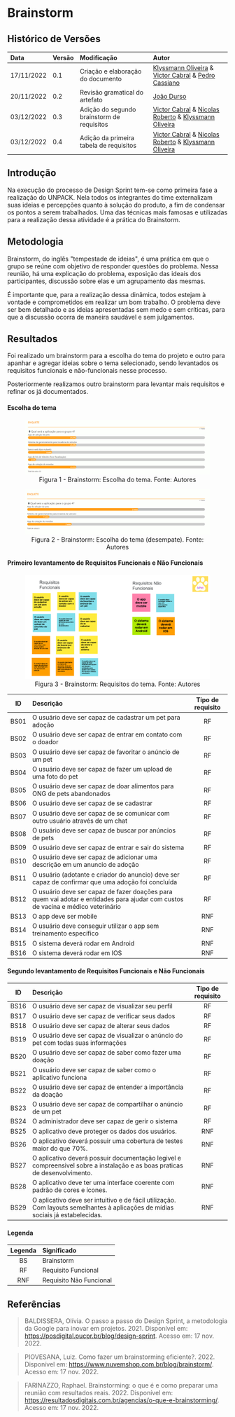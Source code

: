 # Brainstorm

## Histórico de Versões

| Data | Versão | Modificação | Autor |
| :- | :- | :- | :- |
|17/11/2022 | 0.1 | Criação  e elaboração do documento | [Klyssmann Oliveira](https://github.com/klyssmannoliveira) & [Victor Cabral](https://github.com/victordscabral) & [Pedro Cassiano](https://github.com/PedroLucasCM) |
|20/11/2022 | 0.2 | Revisão gramatical do artefato | [João Durso](https://github.com/jvsdurso) |
| 03/12/2022 | 0.3 |Adição do segundo brainstorm de requisitos | [Victor Cabral](https://github.com/victordscabral) & [Nicolas Roberto](https://github.com/Nicolas-Roberto) & [Klyssmann Oliveira](https://github.com/klyssmannoliveira) |
| 03/12/2022 | 0.4 |Adição da primeira tabela de requisitos | [Victor Cabral](https://github.com/victordscabral) & [Nicolas Roberto](https://github.com/Nicolas-Roberto) & [Klyssmann Oliveira](https://github.com/klyssmannoliveira) |

## Introdução

Na execução do processo de Design Sprint tem-se como primeira fase a realização do UNPACK. Nela todos os integrantes do time externalizam suas ideias e percepções quanto à solução do produto, a fim de condensar os pontos a serem trabalhados. Uma das técnicas mais famosas e utilizadas para a realização dessa atividade é a prática do Brainstorm.
  
## Metodologia

Brainstorm, do inglês "tempestade de ideias", é uma prática em que o grupo se reúne com objetivo de responder questões do problema. Nessa reunião, há uma explicação do problema, exposição das ideais dos participantes, discussão sobre elas e um agrupamento das mesmas.

É importante que, para a realização dessa dinâmica, todos estejam à vontade e comprometidos em realizar um bom trabalho. O problema deve ser bem detalhado e as ideias apresentadas sem medo e sem críticas, para que a discussão ocorra de maneira saudável e sem julgamentos.

## Resultados
  
Foi realizado um brainstorm para a escolha do tema do projeto e outro para apanhar e agregar ideias sobre o tema selecionado, sendo levantados os requisitos funcionais e não-funcionais nesse processo.

Posteriormente realizamos outro brainstorm para levantar mais requisitos e refinar os já documentados.

#### Escolha do tema

<figure>
  <img src="https://github.com/UnBArqDsw2022-2/2022.2_G4_IDotPet/blob/master/docs/assets/brainstorm/tema_parte1.png?raw=true" alt="Tema Parte 1"/>
  <figcaption align="center" >Figura 1 - Brainstorm: Escolha do tema. Fonte: Autores </figcaption>
</figure>

<figure>
  <img src="https://github.com/UnBArqDsw2022-2/2022.2_G4_IDotPet/blob/master/docs/assets/brainstorm/tema_parte2.png?raw=true" alt="Tema Parte 1" alt="Tema Parte 2"/>
  <figcaption align="center" >Figura 2 - Brainstorm: Escolha do tema (desempate). Fonte: Autores </figcaption>
</figure>

#### Primeiro levantamento de Requisitos Funcionais e Não Funcionais

<figure>
  <img src="https://github.com/UnBArqDsw2022-2/2022.2_G4_IDotPet/blob/master/docs/assets/brainstorm/tema_requisitos.png?raw=true" alt="Tema Requisitos" alt="Rich Picture"/>
  <figcaption align="center" >Figura 3 - Brainstorm: Requisitos do tema. Fonte: Autores </figcaption>
</figure>

| ID | Descrição | Tipo de requisito |
|:-: | :- | :-: |
| BS01 | O usuário deve ser capaz de cadastrar um pet para adoção| RF |
| BS02 | O usuário deve ser capaz de entrar em contato com o doador | RF |
| BS03 | O usuário deve ser capaz de favoritar o anúncio de um pet | RF |
| BS04 | O usuário deve ser capaz de fazer um upload de uma foto do pet | RF |
| BS05 | O usuário deve ser capaz de doar alimentos para ONG de pets abandonados | RF |
| BS06 | O usuário deve ser capaz de se cadastrar | RF |
| BS07 | O usuário deve ser capaz de se comunicar com outro usuário através de um chat | RF |
| BS08 | O usuário deve ser capaz de buscar por anúncios de pets| RF |
| BS09 | O usuário deve ser capaz de entrar e sair do sistema | RF |
| BS10 | O usuário deve ser capaz de adicionar uma descrição em um anuncio de adoção | RF |
| BS11 | O usuário (adotante e criador do anuncio) deve ser capaz de confirmar que uma adoção foi concluída | RF |
| BS12 | O usuário deve ser capaz de fazer doações para quem vai adotar e entidades para ajudar com custos de vacina e médico veterinário | RF |
| BS13 | O app deve ser mobile | RNF |
| BS14 | O usuário deve conseguir utilizar o app sem treinamento específico | RNF |
| BS15 | O sistema deverá rodar em Android | RNF |
| BS16 | O sistema deverá rodar em IOS | RNF |

#### Segundo levantamento de Requisitos Funcionais e Não Funcionais

| ID | Descrição | Tipo de requisito |
|:-: | :- | :-: |
| BS16 | O usuário deve ser capaz de visualizar seu perfil| RF |
| BS17 | O usuário deve ser capaz de verificar seus dados| RF |
| BS18 | O usuário deve ser capaz de alterar seus dados| RF |
| BS19 | O usuário deve ser capaz de visualizar o anúncio do pet com todas suas informações| RF |
| BS20 | O usuário deve ser capaz de saber como fazer uma doação| RF |
| BS21 | O usuário deve ser capaz de saber como o aplicativo funciona| RF |
| BS22 | O usuário deve ser capaz de entender a importância da doação| RF |
| BS23 | O usuário deve ser capaz de compartilhar o anúncio de um pet| RF |
| BS24 | O administrador deve ser capaz de gerir o sistema | RF |
| BS25 | O aplicativo deve proteger os dados dos usuários. | RNF |
| BS26 | O aplicativo deverá possuir uma cobertura de testes maior do que 70%.  | RNF |
| BS27 | O aplicativo deverá possuir documentação legivel e compreensivel sobre a instalação e as boas praticas de desenvolvimento.  | RNF |
| BS28 | O aplicativo deve ter uma interface coerente com padrão de cores e ícones. | RNF |
| BS29 | O aplicativo deve ser intuitivo e de fácil utilização. Com layouts semelhantes à aplicações de mídias sociais já estabelecidas.  | RNF |

#### Legenda

| Legenda | Significado |
|:-: | :- |
|BS|Brainstorm|
|RF|Requisito Funcional|
|RNF|Requisito Não Funcional|

<!---# Conclusão

A prática do Brainstorm funcionou para a equipe e houve um bom engajamento e participação dos membros. A reunião foi rápida e muitas ideias foram apanhadas e discutidas afim de gerar soluções para o projeto.
Foi uma técnica interessante, dinâmica e efetiva de se utilizar.
--->
  
## Referências

> BALDISSERA, Olívia. O passo a passo do Design Sprint, a metodologia da Google para inovar em projetos. 2021. Disponível em: <https://posdigital.pucpr.br/blog/design-sprint>. Acesso em: 17 nov. 2022.

> PIOVESANA, Luiz. Como fazer um brainstorming eficiente?. 2022. Disponível em: <https://www.nuvemshop.com.br/blog/brainstorm/>. Acesso em: 17 nov. 2022.

> FARINAZZO, Raphael. Brainstorming: o que é e como preparar uma reunião com resultados reais. 2022. Disponível em: <https://resultadosdigitais.com.br/agencias/o-que-e-brainstorming/>. Acesso em: 17 nov. 2022.
